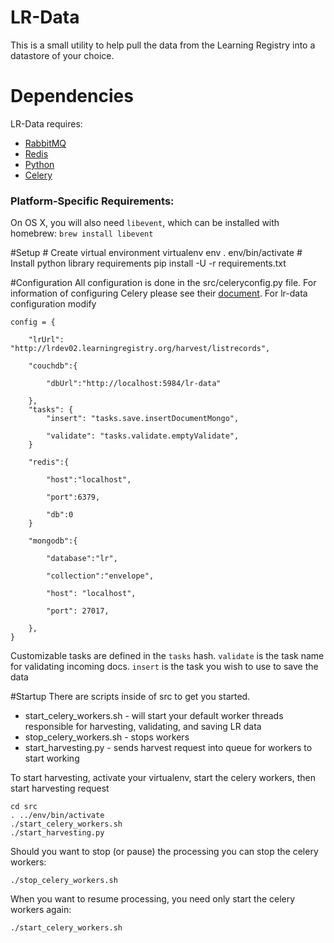 # LR-Data
This is a small utility to help pull the data from the Learning Registry into a datastore of your choice.

# Dependencies
LR-Data requires: 
* [RabbitMQ](http://www.rabbitmq.com/)
* [Redis](http://redis.io/)
* [Python](http://www.python.org/)
* [Celery](http://www.celeryproject.org/)

### Platform-Specific Requirements:
On OS X, you will also need `libevent`, which can be installed with homebrew: `brew install libevent`

#Setup
	# Create virtual environment
	virtualenv env
	. env/bin/activate
	# Install python library requirements
	pip install -U -r requirements.txt

#Configuration
All configuration is done in the src/celeryconfig.py file.  For information of configuring Celery please see their [document](http://celery.readthedocs.org/en/latest/index.html).  For lr-data configuration modify

    config = {

		"lrUrl": "http://lrdev02.learningregistry.org/harvest/listrecords",

		"couchdb":{

			"dbUrl":"http://localhost:5984/lr-data"

		},
		"tasks": {
			"insert": "tasks.save.insertDocumentMongo",

			"validate": "tasks.validate.emptyValidate",
		}

		"redis":{

			"host":"localhost",

			"port":6379,

			"db":0
		}

		"mongodb":{

			"database":"lr",

			"collection":"envelope",

			"host": "localhost",

			"port": 27017,

		},
    }

Customizable tasks are defined in the `tasks` hash.  `validate` is the task name for validating incoming docs.  `insert` is the task you wish to use to save the data

#Startup
There are scripts inside of src to get you started.

*  start\_celery\_workers.sh - will start your default worker threads responsible for harvesting, validating, and saving LR data
*  stop\_celery\_workers.sh - stops workers
*  start\_harvesting.py - sends harvest request into queue for workers to start working

To start harvesting, activate your virtualenv, start the celery workers, then start harvesting request

	cd src
	. ../env/bin/activate
    ./start_celery_workers.sh
    ./start_harvesting.py

Should you want to stop (or pause) the processing you can stop the celery workers:

	./stop_celery_workers.sh

When you want to resume processing, you need only start the celery workers again:

	./start_celery_workers.sh

